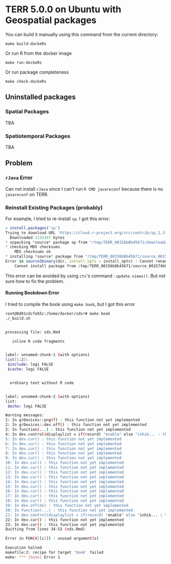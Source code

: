 # TERR 5.0.0 on Ubuntu with Geospatial packages

You can build it manually using this command from the current directory:

`make build-dockeRs`

Or run R from the docker image

`make run-dockeRs`

Or run package completeness

`make check-dockeRs`

## Uninstalled packages

### Spatial Packages

TBA

### Spatiotemporal Packages

TBA

## Problem

### `rJava` Error

Can not install `rJava` since I can't run `R CMD javareconf` because there is no `javareconf` on TERR.

### Reinstall Existing Packages (probably)

For example, I tried to re-install `sp`. I got this error:

```R
> install.packages('sp')
Trying to download URL 'https://cloud.r-project.org/src/contrib/sp_1.3-2.tar.gz' to file '/tmp/TERR_00156b8b45671/downloaded_packages/sp_1.3-2.tar.gz'
  Downloaded 1132347 bytes
* unpacking *source* package sp from "/tmp/TERR_00156b8b45671/downloaded_packages/sp_1.3-2.tar.gz" to "/tmp/TERR_00156b8b45671/source_001574b0dc515"
* checking MD5 checksums
    MD5 checksums ok
* installing *source* package from "/tmp/TERR_00156b8b45671/source_001574b0dc515/sp" to "/home/docker/tibco/site-library"
Error in source2binary(dir, install_opts = install_opts) : Cannot rename old binaryDir from '/home/docker/tibco/site-library/sp' to '/home/docker/tibco/site-library/00LOCK--sp'
    Cannot install package from /tmp/TERR_00156b8b45671/source_001574b0dc515/sp
```

This error can be avoided by using `ctv`'s command : `update.views()`. But not sure how to fix the problem.

#### Running Bookdown Error

I tried to compile the book using `make book`, but I got this error

```bash
root@0d81cdcfeb5c:/home/docker/sdsr# make book
./_build.sh


processing file: sds.Rmd

   inline R code fragments


label: unnamed-chunk-1 (with options) 
list[1:2]:
 $include: logi FALSE
 $cache: logi FALSE


  ordinary text without R code


label: unnamed-chunk-2 (with options) 
list:
 $echo: logi FALSE

Warning messages:
1: In grDevices::png(f) : this function not yet implemented
2: In grDevices::dev.off() : this function not yet implemented
3: In function(...) : this function not yet implemented
4: In dev.control(displaylist = if(record) "enable" else "inhib... : this function not yet implemented
5: In dev.cur() : this function not yet implemented
6: In dev.cur() : this function not yet implemented
7: In dev.cur() : this function not yet implemented
8: In dev.cur() : this function not yet implemented
9: In dev.cur() : this function not yet implemented
10: In dev.cur() : this function not yet implemented
11: In dev.cur() : this function not yet implemented
12: In dev.cur() : this function not yet implemented
13: In dev.cur() : this function not yet implemented
14: In dev.cur() : this function not yet implemented
15: In dev.cur() : this function not yet implemented
16: In dev.cur() : this function not yet implemented
17: In dev.cur() : this function not yet implemented
18: In dev.cur() : this function not yet implemented
19: In dev.off(dv) : this function not yet implemented
20: In function(...) : this function not yet implemented
21: In dev.control(displaylist = if(record) "enable" else "inhib... : this function not yet implemented
22: In dev.cur() : this function not yet implemented
23: In dev.cur() : this function not yet implemented
Quitting from lines 34-53 (sds.Rmd) 

Error in FUN(X[[i]]) : unused argument(s)

Execution halted
makefile:2: recipe for target 'book' failed
make: *** [book] Error 1

```
